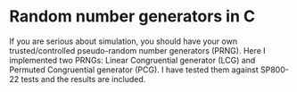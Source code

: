 # Random number generators in C
If you are serious about simulation, you should have your own trusted/controlled pseudo-random number generators (PRNG).
Here I implemented two PRNGs: Linear Congruential generator (LCG) and Permuted Congruential generator (PCG).
I have tested them against SP800-22 tests and the results are included.
